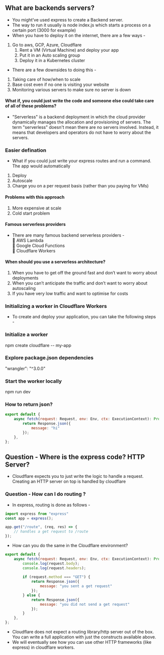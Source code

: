## What are backends servers?
* You might’ve used express to create a Backend server.
* The way to run it usually is node index.js which starts a process on a certain port (3000 for example)
* When you have to deploy it on the internet, there are a few ways - 
1. Go to aws, GCP, Azure, Cloudflare
   1. Rent a VM (Virtual Machine) and deploy your app
   2. Put it in an Auto scaling group
   3. Deploy it in a Kubernetes cluster
 
* There are a few downsides to doing this - 
1. Taking care of how/when to scale 
2. Base cost even if no one is visiting your website
3. Monitoring various servers to make sure no server is down
 
#### What if, you could just write the code and someone else could take care of all of these problems?

* "Serverless" is a backend deployment in which the cloud provider dynamically manages the allocation and provisioning of servers. The term "serverless" doesn't mean there are no servers involved. Instead, it means that developers and operators do not have to worry about the servers.

### Easier defination
* What if you could just write your express routes and run a command. The app would automatically 
1. Deploy
2. Autoscale
3. Charge you on a per request basis (rather than you paying for VMs)

#### Problems with this approach
1. More expensive at scale
2. Cold start problem

#### Famous serverless providers
* There are many famous backend serverless providers - <br>
🔴 AWS Lambda </br>
🔴 Google Cloud Functions<br>
🔴 Cloudflare Workers

#### When should you use a serverless architecture?

1. When you have to get off the ground fast and don’t want to worry about deployments
2. When you can’t anticipate the traffic and don’t want to worry about autoscaling
3. If you have very low traffic and want to optimise for costs


### Initializing a worker in Cloudflare Workers
* To create and deploy your application, you can take the following steps - 
### Initialize a worker
npm create cloudflare -- my-app

### Explore package.json dependencies
"wrangler": "^3.0.0"

### Start the worker locally
npm run dev

### How to return json?
```.js
export default {
	async fetch(request: Request, env: Env, ctx: ExecutionContext): Promise<Response> {
		return Response.json({
			message: "hi"
		});
	},
};
```

## Question - Where is the express code? HTTP Server?
* Cloudflare expects you to just write the logic to handle a request. 
Creating an HTTP server on top is handled by cloudflare

### Question - How can I do routing ? 
* In express, routing is done as follows -
```.js
import express from "express"
const app = express();

app.get("/route", (req, res) => {
	// handles a get request to /route
});
```
* How can you do the same in the Cloudflare environment?
```.js
export default {
	async fetch(request: Request, env: Env, ctx: ExecutionContext): Promise<Response> {
		console.log(request.body);
		console.log(request.headers);
		
		if (request.method === "GET") {
			return Response.json({
				message: "you sent a get request"
			});
		} else {
			return Response.json({
				message: "you did not send a get request"
			});
		}
	},
};
```
* Cloudflare does not expect a routing library/http server out of the box. You can write a full application with just the constructs available above.
* We will eventually see how you can use other HTTP frameworks (like express) in cloudflare workers.